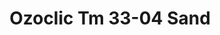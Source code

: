 ---
title: Ozoclic Tm 33-04 Sand
designer: To Market
image_primary: img/3604%E6%8B%BC.jpg
href: https://www.tomkt.com/copy-of-basix-swatches
description: "Size%3A%2012%22%20X%2024%22%A0/%20Wear%20layer%3A%20.5mm%20%2820mil%29%20/%20Edge%3A%20Square%20/%20Thickness%3A%205.0mm%20%3D%A04.0mm%20Vinyl%20Top%20+%201.0mm%20AcoustX%20Sound%20Absorbing%20Backing%20/%20Sq.ft/Ctn%3A%2024%A0/%20Installation%3A%20Snap%20%26%20Click"
tags: 
  - to-market
  - loose-lay-lvt-ozoclic
category: loose-lay-lvt-ozoclic
subtitle: 
manufacturer: ToMarket
slug: /manufacturers/to-market/loose-lay-lvt-ozoclic/to-market-ozoclic-tm-33-04-sand
---